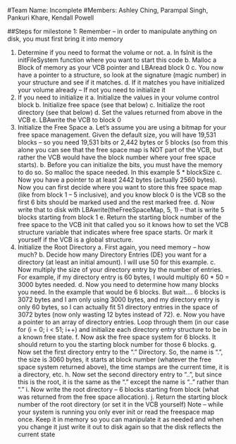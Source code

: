#Team Name: Incomplete
#Members: Ashley Ching, Parampal Singh, Pankuri Khare, Kendall Powell

##Steps for milestone 1:
Remember – in order to manipulate anything on disk, you must first bring it into memory
1) Determine if you need to format the volume or not.
 a. In fsInit is the initFileSystem function where you want to start this code
 b. Malloc a Block of memory as your VCB pointer and LBAread block 0
 c. You now have a pointer to a structure, so look at the signature (magic number)
in your structure and see if it matches.
 d. If it matches you have initialized your volume already – If not you need to
initialize it
2) If you need to initialize it
 a. Initialize the values in your volume control block
 b. Initialize free space (see that below)
 c. Initialize the root directory (see that below)
 d. Set the values returned from above in the VCB
 e. LBAwrite the VCB to block 0
3) Initialize the Free Space
 a. Let’s assume you are using a bitmap for your free space management. Given the
default size, you will have 19,531 blocks – so you need 19,531 bits or 2,442 bytes
or 5 blocks (so from this alone you can see that the free space map is NOT part of
the VCB, but rather the VCB would have the block number where your free space
starts).
 b. Before you can initialize the bits, you must have the memory to do so. So malloc
the space needed. In this example 5 * blockSize
 c. Now you have a pointer to at least 2442 bytes (actually 2560 bytes). Now you
can first decide where you want to store this free space map (like from block 1 –
5 inclusive), and you know block 0 is the VCB so the first 6 bits should be marked
used and the rest marked free.
 d. Now write that to disk with LBAwrite(theFreeSpaceMap, 5, 1) – that is write 5
blocks starting from block 1
 e. Return the starting block number of the free space to the VCB init that called you
so it knows how to set the VCB structure variable that indicates where free space
starts. Or mark it yourself if the VCB is a global structure.
4) Initialize the Root Directory
 a. First again, you need memory – how much?
 b. Decide how many Directory Entries (DE) you want for a directory (at least an
initial amount). I will use 50 for this example.
 c. Now multiply the size of your directory entry by the number of entries. For
example, if my directory entry is 60 bytes, I would multiply 60 * 50 = 3000 bytes
needed.
 d. Now you need to determine how many blocks you need. In the example that
would be 6 blocks. But wait.... 6 blocks is 3072 bytes and I am only using 3000
bytes, and my directory entry is only 60 bytes, so I can actually fit 51 directory
entries in the space of 3072 bytes (now only wasting 12 bytes instead of 72).
 e. Now you have a pointer to an array of directory entries. Loop through them (in
our case for (i = 0; i < 51; i++) and initialize each directory entry structure to be in
a known free state.
 f. Now ask the free space system for 6 blocks. It should return to you the starting
block number for those 6 blocks.
 g. Now set the first directory entry to the “.” Directory. So, the name is “.”, the size
is 3060 bytes, it starts at block number (whatever the free space system
returned above), the time stamps are the current time, it is a directory, etc.
 h. Now set the second directory entry to “..”, but since this is the root, it is the
same as the “.” except the name is “..” rather than “.”
 i. Now write the root directory – 6 blocks starting from block (what was returned
from the free space allocation).
 j. Return the starting block number of the root directory (or set it in the VCB
yourself)
Note – while your system is running you only ever init or read the freespace map once. Keep it
in memory so you can manipulate it as needed and when you change it just write it out to disk
again so that the disk reflects the current state

 
